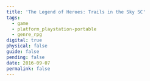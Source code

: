 ```yaml
---
title: 'The Legend of Heroes: Trails in the Sky SC'
tags:
  - game
  - platform_playstation-portable
  - genre_rpg
digital: true
physical: false
guide: false
pending: false
date: 2016-09-07
permalink: false
---
```

